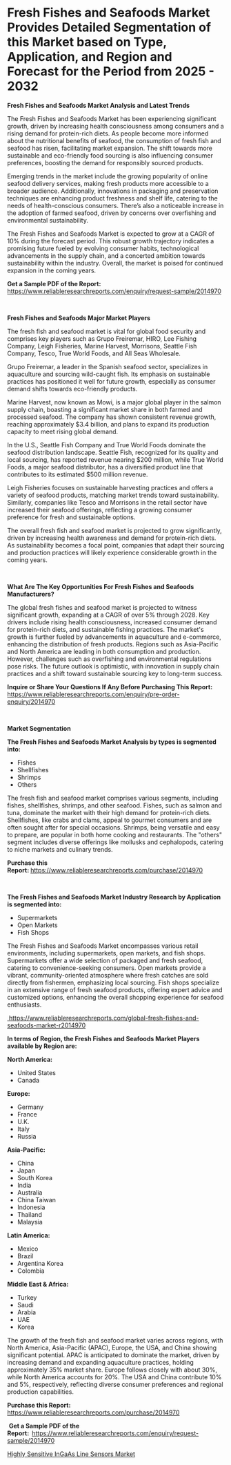 <p><h1>Fresh Fishes and Seafoods Market Provides Detailed Segmentation of this Market based on Type, Application, and Region and Forecast for the Period from 2025 - 2032</h1></p><p><strong>Fresh Fishes and Seafoods Market Analysis and Latest Trends</strong></p>
<p><p>The Fresh Fishes and Seafoods Market has been experiencing significant growth, driven by increasing health consciousness among consumers and a rising demand for protein-rich diets. As people become more informed about the nutritional benefits of seafood, the consumption of fresh fish and seafood has risen, facilitating market expansion. The shift towards more sustainable and eco-friendly food sourcing is also influencing consumer preferences, boosting the demand for responsibly sourced products.</p><p>Emerging trends in the market include the growing popularity of online seafood delivery services, making fresh products more accessible to a broader audience. Additionally, innovations in packaging and preservation techniques are enhancing product freshness and shelf life, catering to the needs of health-conscious consumers. There’s also a noticeable increase in the adoption of farmed seafood, driven by concerns over overfishing and environmental sustainability.</p><p>The Fresh Fishes and Seafoods Market is expected to grow at a CAGR of 10% during the forecast period. This robust growth trajectory indicates a promising future fueled by evolving consumer habits, technological advancements in the supply chain, and a concerted ambition towards sustainability within the industry. Overall, the market is poised for continued expansion in the coming years.</p></p>
<p><strong>Get a Sample PDF of the Report:&nbsp;</strong> <a href="https://www.reliableresearchreports.com/enquiry/request-sample/2014970?utm_campaign=3543&utm_medium=2&utm_source=Github&utm_content=ia&utm_term=29032025&utm_id=fresh-fishes-and-seafoods">https://www.reliableresearchreports.com/enquiry/request-sample/2014970</a></p>
<p>&nbsp;</p>
<p><strong>Fresh Fishes and Seafoods Major Market Players</strong></p>
<p><p>The fresh fish and seafood market is vital for global food security and comprises key players such as Grupo Freiremar, HIRO, Lee Fishing Company, Leigh Fisheries, Marine Harvest, Morrisons, Seattle Fish Company, Tesco, True World Foods, and All Seas Wholesale. </p><p>Grupo Freiremar, a leader in the Spanish seafood sector, specializes in aquaculture and sourcing wild-caught fish. Its emphasis on sustainable practices has positioned it well for future growth, especially as consumer demand shifts towards eco-friendly products. </p><p>Marine Harvest, now known as Mowi, is a major global player in the salmon supply chain, boasting a significant market share in both farmed and processed seafood. The company has shown consistent revenue growth, reaching approximately $3.4 billion, and plans to expand its production capacity to meet rising global demand.</p><p>In the U.S., Seattle Fish Company and True World Foods dominate the seafood distribution landscape. Seattle Fish, recognized for its quality and local sourcing, has reported revenue nearing $200 million, while True World Foods, a major seafood distributor, has a diversified product line that contributes to its estimated $500 million revenue. </p><p>Leigh Fisheries focuses on sustainable harvesting practices and offers a variety of seafood products, matching market trends toward sustainability. Similarly, companies like Tesco and Morrisons in the retail sector have increased their seafood offerings, reflecting a growing consumer preference for fresh and sustainable options.</p><p>The overall fresh fish and seafood market is projected to grow significantly, driven by increasing health awareness and demand for protein-rich diets. As sustainability becomes a focal point, companies that adapt their sourcing and production practices will likely experience considerable growth in the coming years.</p></p>
<p>&nbsp;</p>
<p><strong>What Are The Key Opportunities For Fresh Fishes and Seafoods Manufacturers?</strong></p>
<p><p>The global fresh fishes and seafood market is projected to witness significant growth, expanding at a CAGR of over 5% through 2028. Key drivers include rising health consciousness, increased consumer demand for protein-rich diets, and sustainable fishing practices. The market's growth is further fueled by advancements in aquaculture and e-commerce, enhancing the distribution of fresh products. Regions such as Asia-Pacific and North America are leading in both consumption and production. However, challenges such as overfishing and environmental regulations pose risks. The future outlook is optimistic, with innovation in supply chain practices and a shift toward sustainable sourcing key to long-term success.</p></p>
<p><strong>Inquire or Share Your Questions If Any Before Purchasing This Report:</strong> <a href="https://www.reliableresearchreports.com/enquiry/pre-order-enquiry/2014970?utm_campaign=3543&utm_medium=2&utm_source=Github&utm_content=ia&utm_term=29032025&utm_id=fresh-fishes-and-seafoods">https://www.reliableresearchreports.com/enquiry/pre-order-enquiry/2014970</a></p>
<p>&nbsp;</p>
<p><strong>Market Segmentation</strong></p>
<p><strong>The Fresh Fishes and Seafoods Market Analysis by types is segmented into:</strong></p>
<p><ul><li>Fishes</li><li>Shellfishes</li><li>Shrimps</li><li>Others</li></ul></p>
<p><p>The fresh fish and seafood market comprises various segments, including fishes, shellfishes, shrimps, and other seafood. Fishes, such as salmon and tuna, dominate the market with their high demand for protein-rich diets. Shellfishes, like crabs and clams, appeal to gourmet consumers and are often sought after for special occasions. Shrimps, being versatile and easy to prepare, are popular in both home cooking and restaurants. The "others" segment includes diverse offerings like mollusks and cephalopods, catering to niche markets and culinary trends.</p></p>
<p><strong>Purchase this Report:&nbsp;</strong><a href="https://www.reliableresearchreports.com/purchase/2014970?utm_campaign=3543&utm_medium=2&utm_source=Github&utm_content=ia&utm_term=29032025&utm_id=fresh-fishes-and-seafoods">https://www.reliableresearchreports.com/purchase/2014970</a></p>
<p>&nbsp;</p>
<p><strong>The Fresh Fishes and Seafoods Market Industry Research by Application is segmented into:</strong></p>
<p><ul><li>Supermarkets</li><li>Open Markets</li><li>Fish Shops</li></ul></p>
<p><p>The Fresh Fishes and Seafoods Market encompasses various retail environments, including supermarkets, open markets, and fish shops. Supermarkets offer a wide selection of packaged and fresh seafood, catering to convenience-seeking consumers. Open markets provide a vibrant, community-oriented atmosphere where fresh catches are sold directly from fishermen, emphasizing local sourcing. Fish shops specialize in an extensive range of fresh seafood products, offering expert advice and customized options, enhancing the overall shopping experience for seafood enthusiasts.</p></p>
<p><a href="https://www.reliableresearchreports.com/global-fresh-fishes-and-seafoods-market-r2014970?utm_campaign=3543&utm_medium=2&utm_source=Github&utm_content=ia&utm_term=29032025&utm_id=fresh-fishes-and-seafoods">&nbsp;https://www.reliableresearchreports.com/global-fresh-fishes-and-seafoods-market-r2014970</a></p>
<p><strong>In terms of Region, the Fresh Fishes and Seafoods Market Players available by Region are:</strong></p>
<p>
    <p> <strong> North America: </strong>
        <ul>
            <li>United States</li>
            <li>Canada</li>
        </ul>
        </p> 
    <p> <strong> Europe: </strong>
        <ul>
            <li>Germany</li>
            <li>France</li>
            <li>U.K.</li>
            <li>Italy</li>
            <li>Russia</li>
        </ul>
        </p> 
    <p> <strong> Asia-Pacific: </strong>
        <ul>
            <li>China</li>
            <li>Japan</li>
            <li>South Korea</li>
            <li>India</li>
            <li>Australia</li>
            <li>China Taiwan</li>
            <li>Indonesia</li>
            <li>Thailand</li>
            <li>Malaysia</li>
        </ul>
        </p> 
    <p> <strong> Latin America: </strong>
        <ul>
            <li>Mexico</li>
            <li>Brazil</li>
            <li>Argentina Korea</li>
            <li>Colombia</li>
        </ul>
        </p> 
    <p> <strong> Middle East & Africa: </strong>
        <ul>
            <li>Turkey</li>
            <li>Saudi</li>
            <li>Arabia</li>
            <li>UAE</li>
            <li>Korea</li>
        </ul>
    </p>
    </p>
<p><p>The growth of the fresh fish and seafood market varies across regions, with North America, Asia-Pacific (APAC), Europe, the USA, and China showing significant potential. APAC is anticipated to dominate the market, driven by increasing demand and expanding aquaculture practices, holding approximately 35% market share. Europe follows closely with about 30%, while North America accounts for 20%. The USA and China contribute 10% and 5%, respectively, reflecting diverse consumer preferences and regional production capabilities.</p></p>
<p><strong>Purchase this Report: </strong><a href="https://www.reliableresearchreports.com/purchase/2014970?utm_campaign=3543&utm_medium=2&utm_source=Github&utm_content=ia&utm_term=29032025&utm_id=fresh-fishes-and-seafoods">https://www.reliableresearchreports.com/purchase/2014970</a></p>
<p>&nbsp;<strong>Get a Sample PDF of the Report:&nbsp;&nbsp;</strong><a href="https://www.reliableresearchreports.com/enquiry/request-sample/2014970?utm_campaign=3543&utm_medium=2&utm_source=Github&utm_content=ia&utm_term=29032025&utm_id=fresh-fishes-and-seafoods">https://www.reliableresearchreports.com/enquiry/request-sample/2014970</a></p>
<p><strong></strong></p>
<p><p><a href="https://github.com/eymermanda0p/Market-Research-Report-List-1/blob/main/highly-sensitive-ingaas-line-sensors-market.md?utm_campaign=3543&utm_medium=2&utm_source=Github&utm_content=ia&utm_term=29032025&utm_id=fresh-fishes-and-seafoods">Highly Sensitive InGaAs Line Sensors Market</a></p></p>